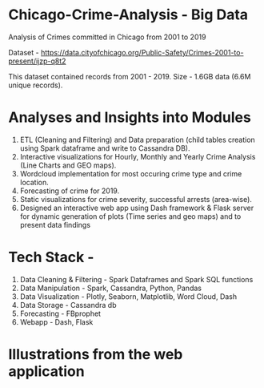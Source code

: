# Chicago-Crime-Analysis - Big Data
Analysis of Crimes committed in Chicago from 2001 to 2019

Dataset - https://data.cityofchicago.org/Public-Safety/Crimes-2001-to-present/ijzp-q8t2

This dataset contained records from 2001 - 2019. Size - 1.6GB data (6.6M unique records).

# Analyses and Insights into Modules
1) ETL (Cleaning and Filtering) and Data preparation (child tables creation using Spark dataframe and write to Cassandra DB).
2) Interactive visualizations for Hourly, Monthly and Yearly Crime Analysis (Line Charts and GEO maps).
3) Wordcloud implementation for most occuring crime type and crime location.
4) Forecasting of crime for 2019.
5) Static visualizations for crime severity, successful arrests (area-wise).
6) Designed an interactive web app using Dash framework & Flask server for dynamic generation of plots (Time series and geo maps) and to present data findings 

# Tech Stack -
1) Data Cleaning & Filtering - Spark Dataframes and Spark SQL functions
2) Data Manipulation - Spark, Cassandra, Python, Pandas
3) Data Visualization - Plotly, Seaborn, Matplotlib, Word Cloud, Dash
4) Data Storage - Cassandra db
5) Forecasting - FBprophet
6) Webapp - Dash, Flask

# Illustrations from the web application
